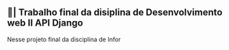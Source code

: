 ## 📑| Trabalho final da disiplina de Desenvolvimento web II API Django

  Nesse projeto final da disciplina de Infor
